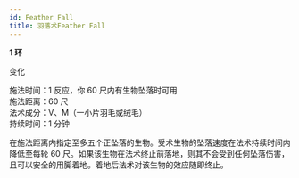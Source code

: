 ```yaml
---
id: Feather Fall
title: 羽落术Feather Fall
---
```


**1 环**

变化

施法时间：1 反应，你 60 尺内有生物坠落时可用  
施法距离：60 尺  
法术成分：V、M（一小片羽毛或绒毛）  
持续时间：1 分钟

在施法距离内指定至多五个正坠落的生物。受术生物的坠落速度在法术持续时间内降低至每轮 60 尺。如果该生物在法术终止前落地，则其不会受到任何坠落伤害，且可以安全的用脚着地。着地后法术对该生物的效应随即终止。
